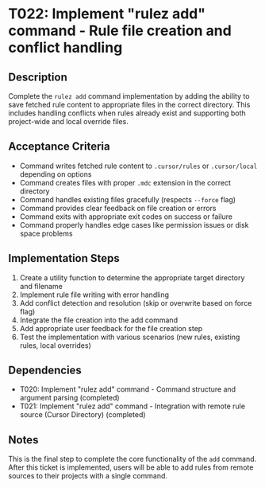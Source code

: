# T022: Implement "rulez add" command - Rule file creation and conflict handling

## Description

Complete the `rulez add` command implementation by adding the ability to save fetched rule content to appropriate files in the correct directory. This includes handling conflicts when rules already exist and supporting both project-wide and local override files.

## Acceptance Criteria

- Command writes fetched rule content to `.cursor/rules` or `.cursor/local` depending on options
- Command creates files with proper `.mdc` extension in the correct directory
- Command handles existing files gracefully (respects `--force` flag)
- Command provides clear feedback on file creation or errors
- Command exits with appropriate exit codes on success or failure
- Command properly handles edge cases like permission issues or disk space problems

## Implementation Steps

1. Create a utility function to determine the appropriate target directory and filename
2. Implement rule file writing with error handling
3. Add conflict detection and resolution (skip or overwrite based on force flag)
4. Integrate the file creation into the add command
5. Add appropriate user feedback for the file creation step
6. Test the implementation with various scenarios (new rules, existing rules, local overrides)

## Dependencies

- T020: Implement "rulez add" command - Command structure and argument parsing (completed)
- T021: Implement "rulez add" command - Integration with remote rule source (Cursor Directory) (completed)

## Notes

This is the final step to complete the core functionality of the `add` command. After this ticket is implemented, users will be able to add rules from remote sources to their projects with a single command.
